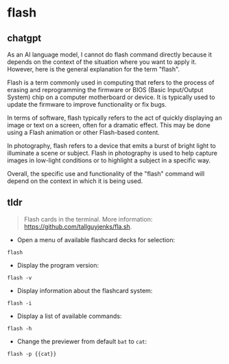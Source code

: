# flash 
## chatgpt 
As an AI language model, I cannot do flash command directly because it depends on the context of the situation where you want to apply it. However, here is the general explanation for the term "flash".

Flash is a term commonly used in computing that refers to the process of erasing and reprogramming the firmware or BIOS (Basic Input/Output System) chip on a computer motherboard or device. It is typically used to update the firmware to improve functionality or fix bugs.

In terms of software, flash typically refers to the act of quickly displaying an image or text on a screen, often for a dramatic effect. This may be done using a Flash animation or other Flash-based content.

In photography, flash refers to a device that emits a burst of bright light to illuminate a scene or subject. Flash in photography is used to help capture images in low-light conditions or to highlight a subject in a specific way.

Overall, the specific use and functionality of the "flash" command will depend on the context in which it is being used. 

## tldr 
 
> Flash cards in the terminal.
> More information: <https://github.com/tallguyjenks/fla.sh>.

- Open a menu of available flashcard decks for selection:

`flash`

- Display the program version:

`flash -v`

- Display information about the flashcard system:

`flash -i`

- Display a list of available commands:

`flash -h`

- Change the previewer from default `bat` to `cat`:

`flash -p {{cat}}`
